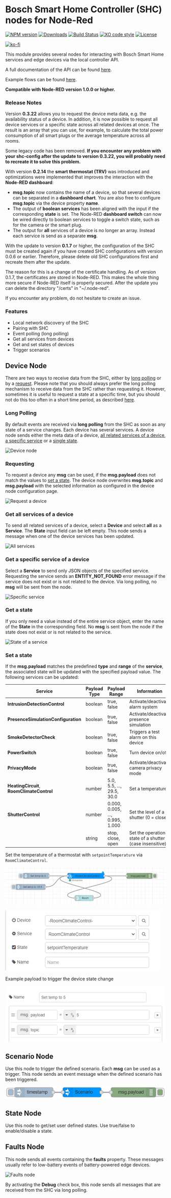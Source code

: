 


# Bosch Smart Home Controller (SHC) nodes for Node-Red
[![NPM version](https://badge.fury.io/js/node-red-contrib-bosch-shc.svg)](http://badge.fury.io/js/node-red-contrib-bosch-shc)
[![Downloads](https://img.shields.io/npm/dm/node-red-contrib-bosch-shc.svg)](https://www.npmjs.com/package/node-red-contrib-bosch-shc)
[![Build Status](https://travis-ci.org/hxmelab/node-red-contrib-bosch-shc.svg?branch=master)](https://travis-ci.org/hxmelab/node-red-contrib-bosch-shc)
[![XO code style](https://img.shields.io/badge/code_style-XO-5ed9c7.svg)](https://github.com/xojs/xo)
[![License](https://img.shields.io/badge/License-MIT-blue.svg)](https://github.com/hxmelab/node-red-contrib-bosch-shc/blob/master/LICENSE)

[![ko-fi](https://ko-fi.com/img/githubbutton_sm.svg)](https://ko-fi.com/O4O4NNOCL)

This module provides several nodes for interacting with Bosch Smart Home services and edge devices via the local controller API. 

A full documentation of the API can be found [here](https://local.apidocs.bosch-smarthome.com/).

Example flows can be found [here](https://flows.nodered.org/flow/01271a01a6b647b7b7cfda67c332cfbc).

**Compatible with Node-RED version 1.0.0 or higher.**

### Release Notes

Version **0.3.22** allows you to request the device meta data, e.g. the availability status of a device. In addition, it is now possible to request all device services or a specific state across all related devices at once. The result is an array that you can use, for example, to calculate the total power consumption of all smart plugs or the average temperature across all rooms.

Some legacy code has been removed. **If you encounter any problem with your shc-config after the update to version 0.3.22, you will probably need to recreate it to solve this problem.**

With version **0.2.14** the **smart thermostat (TRV)** was introduced and optimizations were implemented that improves the interaction with the **Node-RED dashboard**: 
- **msg.topic** now contains the name of a device, so that several devices can be separated in a **dashboard chart**. You are also free to configure **msg.topic** via the device property **name**.
- The output of **boolean services** has been aligned with the input if the corresponding **state** is set. The Node-RED **dashboard switch** can now be wired directly to boolean services to toggle a switch state, such as for the camera or the smart plug.
- The output for **all** services of a device is no longer an array. Instead each service is send as a separate **msg**.

With the update to version **0.1.7** or higher, the configuration of the SHC must be created again if you have created SHC configurations with version 0.0.6 or earlier. Therefore, please delete old SHC configurations first and recreate them after the update. 

The reason for this is a change of the certificate handling. As of version 0.1.7, the certificates are stored in Node-RED. This makes the whole thing more secure if Node-RED itself is properly secured. After the update you can delete the directory "/certs" in "~/.node-red". 

If you encounter any problem, do not hesitate to create an issue.


### Features

- Local network discovery of the SHC
- Pairing with SHC
- Event polling (long polling)
- Get all services from devices
- Get and set states of devices
- Trigger scenarios


## Device Node

There are two ways to receive data from the SHC, either by [long polling](#long-polling) or by a [request](#requesting). Please note that you should always prefer the long polling mechanism to receive data from the SHC rather than requesting it. However, sometimes it is useful to request a state at a specific time, but you should not do this too often in a short time period, as described [here](https://github.com/BoschSmartHome/bosch-shc-api-docs/tree/master/best_practice#limit-the-number-of-requests-in-a-given-time-period).


### Long Polling

By default events are received via **long polling** from the SHC as soon as any state of a service changes. Each device has several services. A device node sends either the meta data of a device, [all related services of a device](#get-all-services-of-a-device), [a specific service](#get-a-specific-service-of-a-device) or a [single state](#get-a-state).

![Device node](docs/device_node.png)


### Requesting

To request a device any **msg** can be used, if the **msg.payload** does not match the values to [set a state](#set-a-state). The device node overwrites **msg.topic** and **msg.payload** with the selected information as configured in the device node configuration page.

![Request a device](docs/device_node_request.png)


### Get all services of a device

To send all related services of a device, select a **Device** and select **all** as a **Service**. The **State** input field can be left empty. This node sends a message when one of the device services has been updated.

![All services](docs/device_conf_all.png)


### Get a specific service of a device

Select a **Service** to send only JSON objects of the specified service. Requesting the service sends an **ENTITY_NOT_FOUND** error message if the service does not exist or is not related to the device. Via long polling, no **msg** will be sent from the node.

![Specific service](docs/device_conf_service.png)


### Get a state

If you only need a value instead of the entire service object, enter the name of the **State** in the corresponding field. No **msg** is sent from the node if the state does not exist or is not related to the service.

![State of a service](docs/device_conf_state.png)

### Set a state

If the **msg.payload** matches the predefined **type** and **range** of the **service**, the associated state will be updated with the specified payload value. The following services can be updated:

| Service                             | Payload Type | Payload Range | Information |
|-------------------------------------|--------------|---------------|-------------|
| **IntrusionDetectionControl**       | boolean      | true, false    | Activate/deactivate alarm system |
| **PresenceSimulationConfiguration** | boolean      | true, false    | Activate/deactivate presence simulation |
| **SmokeDetectorCheck**              | boolean      | true, false    | Triggers a test alarm on this device |
| **PowerSwitch**                     | boolean      | true, false    | Turn device on/off |
| **PrivacyMode**                     | boolean      | true, false    | Activate/deactivate camera privacy mode |
| **HeatingCircuit**, **RoomClimateControl**              | number       | 5.0, 5.5, ..., 29.5, 30.0       | Set a temperature |
| **ShutterControl**                  | number       | 0.000, 0.005, ..., 0.995, 1.000 | Set the level of a shutter (0 = close) |
|                                     | string | stop, close, open | Set the operation state of a shutter (case insensitive) |

Set the temperature of a thermostat with `setpointTemperature` via `RoomClimateControl`.

![Set state flow](docs/flow_setpointTemperature.png)

![Set state device](docs/device_node_setpointTemperature.png)

Example payload to trigger the device state change

![Trigger state device](docs/trigger_setpointTemperature.png)

## Scenario Node

Use this node to trigger the defined scenario. Each **msg** can be used as a trigger. This node sends an event message when the defined scenario has been triggered.

![Scenario node](docs/scenario_node.png)

## State Node

Use this node to get/set user defined states. Use true/false to enable/disable a state.

## Faults Node

This node sends all events containing the **faults** property. These messages usually refer to low-battery events of battery-powered edge devices.

![Faults node](docs/faults_node.png)

By activating the **Debug** check box, this node sends all messages that are received from the SHC via long polling. 
